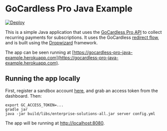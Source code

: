 # GoCardless Pro Java Example

[![Deploy](https://www.herokucdn.com/deploy/button.png)](https://heroku.com/deploy)

This is a simple Java application that uses the [GoCardless Pro API](https://developer.gocardless.com/pro/) to collect recurring payments for subscriptions.  It uses the GoCardless [redirect flow](https://developer.gocardless.com/pro/#api-endpoints-redirect-flows), and is built using the [Dropwizard](http://www.dropwizard.io) framework.

The app can be seen running at [https://gocardless-pro-java-example.herokuapp.com](https://gocardless-pro-java-example.herokuapp.com).

## Running the app locally

First, register a sandbox account [here](https://manage-sandbox.gocardless.com/), and grab an access token from the dashboard.  Then:

```
export GC_ACCESS_TOKEN=...
gradle jar
java -jar build/libs/enterprise-solutions-all.jar server config.yml
```

The app will be running at [http://localhost:8080](http://localhost:8080).
